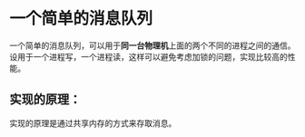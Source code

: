 # 一个简单的消息队列


一个简单的消息队列，可以用于**同一台物理机**上面的两个不同的进程之间的通信。设用于一个进程写，一个进程读，这样可以避免考虑加锁的问题，实现比较高的性能。

## 实现的原理：

实现的原理是通过共享内存的方式来存取消息。


